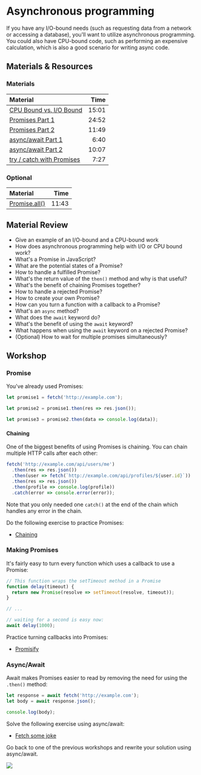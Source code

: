 # Asynchronous programming

If you have any I/O-bound needs (such as requesting data from a network or
accessing a database), you'll want to utilize asynchronous programming. You
could also have CPU-bound code, such as performing an expensive calculation,
which is also a good scenario for writing async code.

## Materials & Resources

### Materials

| Material                                                                 |  Time |
| :----------------------------------------------------------------------- | ----: |
| [CPU Bound vs. I/O Bound](https://www.youtube.com/watch?v=Wsv07g4ml8I)   | 15:01 |
| [Promises Part 1](https://www.youtube.com/watch?v=QO4NXhWo_NM)           | 24:52 |
| [Promises Part 2](https://www.youtube.com/watch?v=AwyoVjVXnLk)           | 11:49 |
| [async/await Part 1](https://www.youtube.com/watch?v=XO77Fib9tSI)        |  6:40 |
| [async/await Part 2](https://www.youtube.com/watch?v=chavThlNz3s)        | 10:07 |
| [try / catch with Promises](https://www.youtube.com/watch?v=BztW_u6HDbs) |  7:27 |

### Optional

| Material                                                     |  Time |
| :----------------------------------------------------------- | ----: |
| [Promise.all()](https://www.youtube.com/watch?v=01RTj1MWec0) | 11:43 |

## Material Review

- Give an example of an I/O-bound and a CPU-bound work<!--
  Reading a file from the disk, or a network request is I/O bound
  Compressing files to create an archive or audio/video processing is CPU
  bound -->
- How does asynchronous programming help with I/O or CPU bound work?<!--
  Makes your code more efficient by letting the CPU not wait idle for an
  operation to complete, e.g. the CPU can work on other tasks until the HTTP
  response arrives-->
- What's a Promise in JavaScript?<!--
  It's an object that represents value in the future you can wait for.
  E.g. the fetch function returns a Promise, and you can wait for the value to
  be available once the response completes-->
- What are the potential states of a Promise?<!--
  Pending: still waiting for the value
  Fulfilled: the value successfully arrived
  Rejected: something bad happened -->
- How to handle a fulfilled Promise?<!--
  Using the `then()` method -->
- What's the return value of the `then()` method and why is that useful?<!--
  The `then()` method **always** returns a Promise, that's guaranteed.
  It might be rejected but it's still a Promise.
  This is great because we can chain promises together -->
- What's the benefit of chaining Promises together?<!--
  It makes the code more readable compared to using callbacks-->
- How to handle a rejected Promise?<!--
  Using the `catch()` method -->
- How to create your own Promise?<!--
  Using the Promise constructor function -->
- How can you turn a function with a callback to a Promise?<!--
  Be wrapping the function around with a Promise, see example below -->
- What's an `async` method?<!--
  A method returning a Promise. It automatically wraps the result into a
  Promise -->
- What does the `await` keyword do?<!--
  It means asynchronous wait, meaning wait for the promise to be resolved but
  let the thread do other things in the meantime.
  In the background it actually calls the `.then()` method on the Promise
  for you and  -->
- What's the benefit of using the `await` keyword?<!--
  It's a syntax sugar: the code looks more like regular code instead of
  having all the `.then()` method call. -->
- What happens when using the `await` keyword on a rejected Promise?<!--
  It's going to throw an exception -->
- (Optional) How to wait for multiple promises simultaneously?<!--
  Using the Promise.all() method, which returns a promise which is fulfilled
  once every promise is fulfilled -->

## Workshop

### Promise

You've already used Promises:

```javascript
let promise1 = fetch('http://example.com');

let promise2 = promise1.then(res => res.json());

let promise3 = promise2.then(data => console.log(data));
```

#### Chaining

One of the biggest benefits of using Promises is chaining. You can chain
multiple HTTP calls after each other:

```javascript
fetch('http://example.com/api/users/me')
  .then(res => res.json())
  .then(user => fetch(`http://example.com/api/profiles/${user.id}`))
  .then(res => res.json())
  .then(profile => console.log(profile))
  .catch(error => console.error(error));
```

Note that you only needed one `catch()` at the end of the chain which handles
any error in the chain.

Do the following exercise to practice Promises:

- [Chaining](./chaining/js.md)

### Making Promises

It's fairly easy to turn every function which uses a callback to use a Promise:

```javascript
// This function wraps the setTimeout method in a Promise
function delay(timeout) {
  return new Promise(resolve => setTimeout(resolve, timeout));
}

// ...

// waiting for a second is easy now:
await delay(1000);
```

Practice turning callbacks into Promises:

- [Promisify](./promisify/README.md)

### Async/Await

Await makes Promises easier to read by removing the need for using the `.then()`
method:

```javascript
let response = await fetch('http://example.com');
let body = await response.json();

console.log(body);
```

Solve the following exercise using async/await:

- [Fetch some joke](fetch-some-joke/README.md)

Go back to one of the previous workshops and rewrite your solution using
async/await.

![](https://media.giphy.com/media/b44FwP4st6v3G/source.gif)

